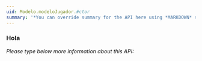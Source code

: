```yaml
---
uid: Modelo.modeloJugador.#ctor
summary: '*You can override summary for the API here using *MARKDOWN* syntax'
---
```

### Hola
*Please type below more information about this API:*

